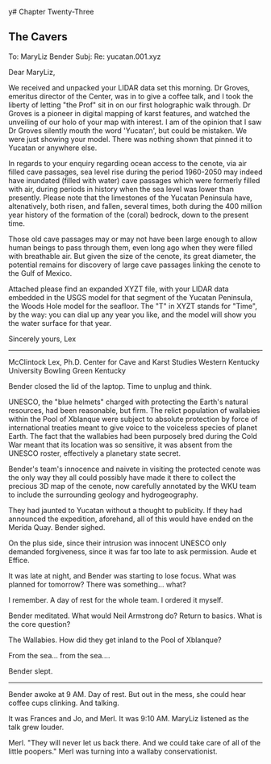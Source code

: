 y# Chapter Twenty-Three
## The Cavers

To: MaryLiz Bender 
Subj: Re: yucatan.001.xyz

Dear MaryLiz,

We received and unpacked your LIDAR data set this morning. Dr Groves, emeritus director of the Center, was in to give a coffee talk, and I took the liberty of letting "the Prof" sit in on our first holographic walk through. Dr Groves is a pioneer in digital mapping of karst features, and watched the unveiling of our holo of your map with interest. I am of the opinion that I saw Dr Groves silently mouth the word 'Yucatan', but could be mistaken. We were just showing your model. There was nothing shown that pinned it to Yucatan or anywhere else.

In regards to your enquiry regarding ocean access to the cenote, via air filled cave passages, sea level rise during the period 1960-2050 may indeed have inundated (filled with water) cave passages which were formerly filled with air, during periods in history when the sea level was lower than presently. Please note that the limestones of the Yucatan Peninsula have, altenatively, both risen, and fallen, several times, both during the 400 million year history of the formation of the (coral) bedrock, down to the present time.

Those old cave passages may or may not have been large enough to allow human beings to pass through them, even long ago when they were filled with breathable air. But given the size of the cenote, its great diameter, the potential remains for discovery of large cave passages linking the cenote to the Gulf of Mexico.

Attached please find an expanded XYZT file, with your LIDAR data embedded in the USGS model for that segment of the Yucatan Peninsula, the Woods Hole model for the seafloor. The "T" in XYZT stands for "Time", by the way: you can dial up any year you like, and the model will show you the water surface for that year.

Sincerely yours,
Lex

- - - -
McClintock Lex, Ph.D.
Center for Cave and Karst Studies
Western Kentucky University
Bowling Green Kentucky 

Bender closed the lid of the laptop. Time to unplug and think.

UNESCO, the "blue helmets" charged with protecting the Earth's natural resources, had been reasonable, but firm. The relict population of wallabies within the Pool of Xblanque were subject to absolute protection by force of international treaties meant to give voice to the voiceless species of planet Earth.  The fact that the wallabies had been purposely bred during the Cold War meant that its location was so sensitive, it was absent from the UNESCO roster, effectively a planetary state secret.

Bender's team's innocence and naivete in visiting the protected cenote was the only way they all could possibly have made it there to collect the precious 3D map of the cenote, now carefully annotated by the WKU team to include the surrounding geology and hydrogeography.

They had jaunted to Yucatan without a thought to publicity.  If they had announced the expedition, aforehand, all of this would have ended on the Merida Quay. Bender sighed.

On the plus side, since their intrusion was innocent UNESCO only demanded forgiveness, since it was far too late to ask permission. Aude et Effice.

It was late at night, and Bender was starting to lose focus. What was planned for tomorrow? There was something... what?

I remember. A day of rest for the whole team. I ordered it myself. 

Bender meditated. What would Neil Armstrong do? Return to basics. What is the core question?

The Wallabies. How did they get inland to the Pool of Xblanque?

From the sea... from the sea....

Bender slept.

* * *

Bender awoke at 9 AM. Day of rest. But out in the mess, she could hear coffee cups clinking. And talking. 

It was Frances and Jo, and Merl. It was 9:10 AM. MaryLiz listened as the talk grew louder.

Merl. "They will never let us back there. And we could take care of all of the little poopers." Merl was turning into a wallaby conservationist.
